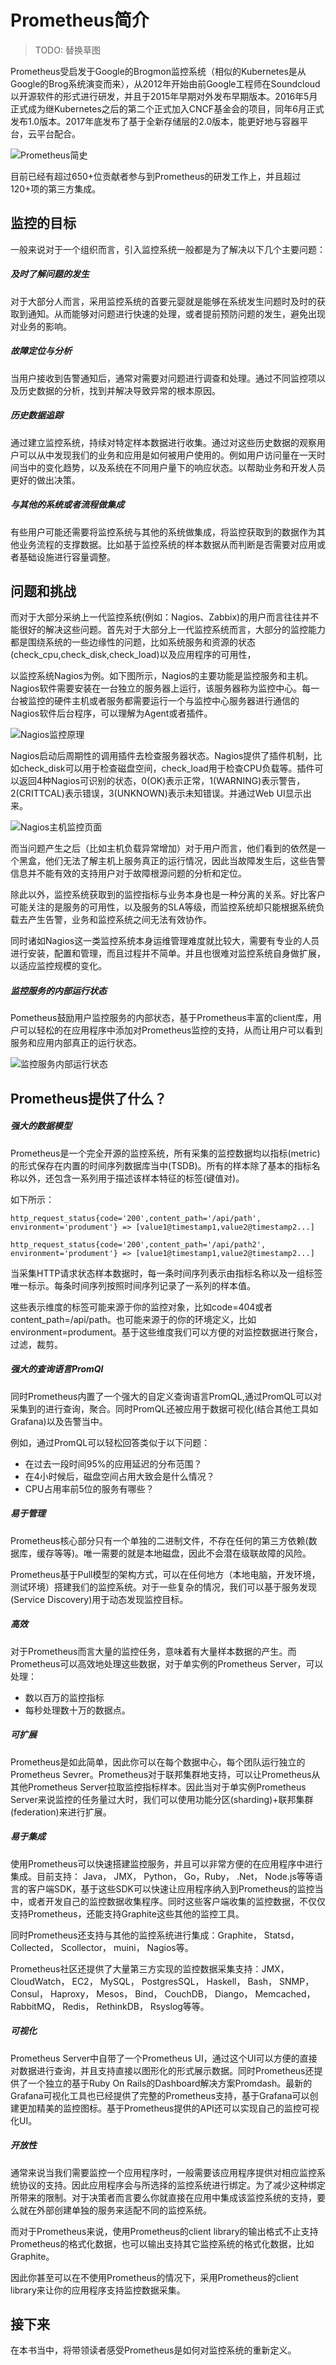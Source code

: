 # Prometheus简介

> TODO: 替换草图

Prometheus受启发于Google的Brogmon监控系统（相似的Kubernetes是从Google的Brog系统演变而来），从2012年开始由前Google工程师在Soundcloud以开源软件的形式进行研发，并且于2015年早期对外发布早期版本。2016年5月正式成为继Kubernetes之后的第二个正式加入CNCF基金会的项目，同年6月正式发布1.0版本。2017年底发布了基于全新存储层的2.0版本，能更好地与容器平台，云平台配合。

![Prometheus简史](http://p2n2em8ut.bkt.clouddn.com/prometheus-release-roadmaps.png)

目前已经有超过650+位贡献者参与到Prometheus的研发工作上，并且超过120+项的第三方集成。

## 监控的目标

一般来说对于一个组织而言，引入监控系统一般都是为了解决以下几个主要问题：

##### 及时了解问题的发生

对于大部分人而言，采用监控系统的首要元婴就是能够在系统发生问题时及时的获取到通知。从而能够对问题进行快速的处理，或者提前预防问题的发生，避免出现对业务的影响。

##### 故障定位与分析

当用户接收到告警通知后，通常对需要对问题进行调查和处理。通过不同监控项以及历史数据的分析，找到并解决导致异常的根本原因。

##### 历史数据追踪

通过建立监控系统，持续对特定样本数据进行收集。通过对这些历史数据的观察用户可以从中发现我们的业务和应用是如何被用户使用的。例如用户访问量在一天时间当中的变化趋势，以及系统在不同用户量下的响应状态。以帮助业务和开发人员更好的做出决策。

##### 与其他的系统或者流程做集成

有些用户可能还需要将监控系统与其他的系统做集成，将监控获取到的数据作为其他业务流程的支撑数据。比如基于监控系统的样本数据从而判断是否需要对应用或者基础设施进行容量调整。

## 问题和挑战

而对于大部分采纳上一代监控系统(例如：Nagios、Zabbix)的用户而言往往并不能很好的解决这些问题。首先对于大部分上一代监控系统而言，大部分的监控能力都是围绕系统的一些边缘性的问题，比如系统服务和资源的状态(check_cpu,check_disk,check_load)以及应用程序的可用性，

以监控系统Nagios为例。如下图所示，Nagios的主要功能是监控服务和主机。Nagios软件需要安装在一台独立的服务器上运行，该服务器称为监控中心。每一台被监控的硬件主机或者服务都需要运行一个与监控中心服务器进行通信的Nagios软件后台程序，可以理解为Agent或者插件。

![Nagios监控原理](https://www.ibm.com/developerworks/cn/linux/1309_luojun_nagios/image003.jpg)

Nagios启动后周期性的调用插件去检查服务器状态。Nagios提供了插件机制，比如check_disk可以用于检查磁盘空间，check_load用于检查CPU负载等。插件可以返回4种Nagios可识别的状态，0(OK)表示正常，1(WARNING)表示警告，2(CRITTCAL)表示错误，3(UNKNOWN)表示未知错误。并通过Web UI显示出来。

![Nagios主机监控页面](https://www.ibm.com/developerworks/cn/linux/1309_luojun_nagios/image049.jpg)

而当问题产生之后（比如主机负载异常增加）对于用户而言，他们看到的依然是一个黑盒，他们无法了解主机上服务真正的运行情况，因此当故障发生后，这些告警信息并不能有效的支持用户对于故障根源问题的分析和定位。

除此以外，监控系统获取到的监控指标与业务本身也是一种分离的关系。好比客户可能关注的是服务的可用性，以及服务的SLA等级，而监控系统却只能根据系统负载去产生告警，业务和监控系统之间无法有效协作。

同时诸如Nagios这一类监控系统本身运维管理难度就比较大，需要有专业的人员进行安装，配置和管理，而且过程并不简单。并且也很难对监控系统自身做扩展，以适应监控规模的变化。

##### 监控服务的内部运行状态

Pometheus鼓励用户监控服务的内部状态，基于Prometheus丰富的client库，用户可以轻松的在应用程序中添加对Prometheus监控的支持，从而让用户可以看到服务和应用内部真正的运行状态。

![监控服务内部运行状态](http://p2n2em8ut.bkt.clouddn.com/monitor-internal.png)

## Prometheus提供了什么？

##### 强大的数据模型

Prometheus是一个完全开源的监控系统，所有采集的监控数据均以指标(metric)的形式保存在内置的时间序列数据库当中(TSDB)。所有的样本除了基本的指标名称以外，还包含一系列用于描述该样本特征的标签(键值对)。

如下所示：

```
http_request_status{code='200',content_path='/api/path', environment='produment'} => [value1@timestamp1,value2@timestamp2...]

http_request_status{code='200',content_path='/api/path2', environment='produment'} => [value1@timestamp1,value2@timestamp2...]
```

当采集HTTP请求状态样本数据时，每一条时间序列表示由指标名称以及一组标签唯一标示。每条时间序列按照时间序列记录了一系列的样本值。

这些表示维度的标签可能来源于你的监控对象，比如code=404或者content_path=/api/path。也可能来源于的你的环境定义，比如environment=produment。基于这些维度我们可以方便的对监控数据进行聚合，过滤，裁剪。

##### 强大的查询语言PromQl

同时Prometheus内置了一个强大的自定义查询语言PromQL,通过PromQL可以对采集到的进行查询，聚合。同时PromQL还被应用于数据可视化(结合其他工具如Grafana)以及告警当中。

例如，通过PromQL可以轻松回答类似于以下问题：

* 在过去一段时间95%的应用延迟的分布范围？
* 在4小时候后，磁盘空间占用大致会是什么情况？
* CPU占用率前5位的服务有哪些？

##### 易于管理

Prometheus核心部分只有一个单独的二进制文件，不存在任何的第三方依赖(数据库，缓存等等)。唯一需要的就是本地磁盘，因此不会潜在级联故障的风险。

Prometheus基于Pull模型的架构方式，可以在任何地方（本地电脑，开发环境，测试环境）搭建我们的监控系统。对于一些复杂的情况，我们可以基于服务发现(Service Discovery)用于动态发现监控目标。

##### 高效

对于Prometheus而言大量的监控任务，意味着有大量样本数据的产生。而Prometheus可以高效地处理这些数据，对于单实例的Prometheus Server，可以处理：

* 数以百万的监控指标
* 每秒处理数十万的数据点。

##### 可扩展

Prometheus是如此简单，因此你可以在每个数据中心，每个团队运行独立的Prometheus Sevrer。Prometheus对于联邦集群地支持，可以让Prometheus从其他Prometheus Server拉取监控指标样本。因此当对于单实例Prometheus Server来说监控的任务量过大时，我们可以使用功能分区(sharding)+联邦集群(federation)来进行扩展。

##### 易于集成

使用Prometheus可以快速搭建监控服务，并且可以非常方便的在应用程序中进行集成。目前支持： Java， JMX， Python， Go，Ruby， .Net， Node.js等等语言的客户端SDK，基于这些SDK可以快速让应用程序纳入到Prometheus的监控当中，或者开发自己的监控数据收集程序。同时这些客户端收集的监控数据，不仅仅支持Prometheus，还能支持Graphite这些其他的监控工具。

同时Prometheus还支持与其他的监控系统进行集成：Graphite， Statsd， Collected， Scollector， muini， Nagios等。

Prometheus社区还提供了大量第三方实现的监控数据采集支持：JMX， CloudWatch， EC2， MySQL， PostgresSQL， Haskell， Bash， SNMP， Consul， Haproxy， Mesos， Bind， CouchDB， Diango， Memcached， RabbitMQ， Redis， RethinkDB， Rsyslog等等。

##### 可视化

Prometheus Server中自带了一个Prometheus UI，通过这个UI可以方便的直接对数据进行查询，并且支持直接以图形化的形式展示数据。同时Prometheus还提供了一个独立的基于Ruby On Rails的Dashboard解决方案Promdash。最新的Grafana可视化工具也已经提供了完整的Prometheus支持，基于Grafana可以创建更加精美的监控图标。基于Prometheus提供的API还可以实现自己的监控可视化UI。

##### 开放性

通常来说当我们需要监控一个应用程序时，一般需要该应用程序提供对相应监控系统协议的支持。因此应用程序会与所选择的监控系统进行绑定。为了减少这种绑定所带来的限制。对于决策者而言要么你就直接在应用中集成该监控系统的支持，要么就在外部创建单独的服务来适配不同的监控系统。

而对于Prometheus来说，使用Prometheus的client library的输出格式不止支持Prometheus的格式化数据，也可以输出支持其它监控系统的格式化数据，比如Graphite。

因此你甚至可以在不使用Prometheus的情况下，采用Prometheus的client library来让你的应用程序支持监控数据采集。

## 接下来

在本书当中，将带领读者感受Prometheus是如何对监控系统的重新定义。
